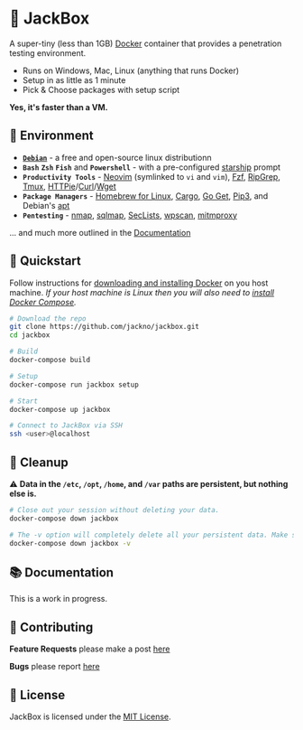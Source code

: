 # 🧨 JackBox

A super-tiny (less than 1GB) [Docker](https://www.docker.com) container that provides a penetration testing environment.

- Runs on Windows, Mac, Linux (anything that runs Docker)
- Setup in as little as 1 minute
- Pick & Choose packages with setup script

**Yes, it's faster than a VM.**

## 🎡 Environment
- **[`Debian`](https://www.debian.org)** - a free and open-source linux distributionn
- **`Bash`** **`Zsh`** **`Fish`** and **`Powershell`** - with a pre-configured [starship](https://github.com/starship/starship) prompt
- **`Productivity Tools`** - [Neovim](https://neovim.io/) (symlinked to `vi` and `vim`), [Fzf](https://github.com/junegunn/fzf), [RipGrep](https://github.com/BurntSushi/ripgrep), [Tmux](https://github.com/tmux/tmux/wiki), [HTTPie](https://httpie.io)/[Curl](https://curl.se)/[Wget](https://www.gnu.org/software/wget/)
- **`Package Managers`** - [Homebrew for Linux](https://brew.sh/), [Cargo](https://crates.io/), [Go Get](https://pkg.go.dev/), [Pip3](https://pypi.org/), and Debian's [apt](https://wiki.debian.org/DebianRepository)
- **`Pentesting`** - [nmap](https://nmap.org/), [sqlmap](http://sqlmap.org/), [SecLists](https://github.com/danielmiessler/SecLists), [wpscan](https://github.com/wpscanteam/wpscan), [mitmproxy](https://mitmproxy.org/)

... and much more outlined in the [Documentation](#-documentation)

## 🚀 Quickstart
Follow instructions for [downloading and installing Docker](https://docs.docker.com/get-docker/) on you host machine. *If your host machine is Linux then you will also need to [install Docker Compose](https://docs.docker.com/compose/install/).*

```bash
# Download the repo
git clone https://github.com/jackno/jackbox.git
cd jackbox
```

```bash
# Build
docker-compose build

# Setup
docker-compose run jackbox setup

# Start
docker-compose up jackbox
```

```bash
# Connect to JackBox via SSH
ssh <user>@localhost
```

## 🧼 Cleanup
⚠️ **Data in the `/etc`, `/opt`, `/home`, and `/var` paths are persistent, but nothing else is.**

```bash
# Close out your session without deleting your data.
docker-compose down jackbox
```

```bash
# The -v option will completely delete all your persistent data. Make sure you back up sensitive files.
docker-compose down jackbox -v
```

## 📚 Documentation
This is a work in progress.

## 🤝 Contributing
**Feature Requests** please make a post [here](#)

**Bugs** please report [here](#)

## 📃 License
JackBox is licensed under the [MIT License](https://github.com/jackno/jackbox/blob/main/LICENSE).
